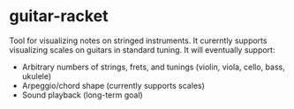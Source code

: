 guitar-racket
=============

Tool for visualizing notes on stringed instruments. It curerntly supports visualizing scales on guitars in standard tuning.
It will eventually support:
* Arbitrary numbers of strings, frets, and tunings (violin, viola, cello, bass, ukulele)
* Arpeggio/chord shape (currently supports scales)
* Sound playback (long-term goal)
